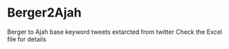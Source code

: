 # Berger2Ajah
Berger to Ajah base keyword tweets extarcted from twitter
Check the Excel file for details
